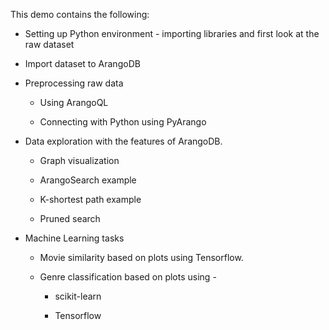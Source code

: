 This demo contains the following:

* Setting up Python environment - importing libraries and first look at the raw dataset 

* Import dataset to ArangoDB

* Preprocessing raw data

    * Using ArangoQL
    
    * Connecting with Python using PyArango

* Data exploration with the features of ArangoDB.
    
    * Graph visualization
    
    * ArangoSearch example
    
    * K-shortest path example
    
    * Pruned search

* Machine Learning tasks
    
    * Movie similarity based on plots using Tensorflow. 
    
    * Genre classification based on plots using -
    
        * scikit-learn
        
        * Tensorflow

